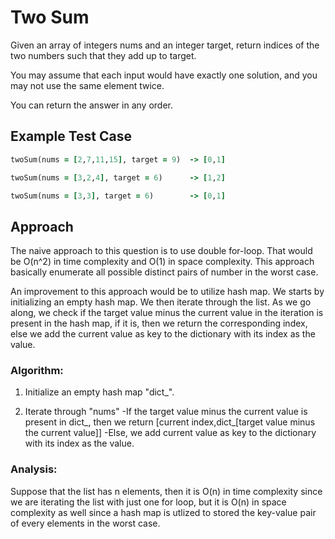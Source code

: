 # Two Sum

Given an array of integers nums and an integer target, return indices of the two numbers such that they add up to target.

You may assume that each input would have exactly one solution, and you may not use the same element twice.

You can return the answer in any order.


## Example Test Case

```rb
twoSum(nums = [2,7,11,15], target = 9)  -> [0,1] 

twoSum(nums = [3,2,4], target = 6)      -> [1,2]

twoSum(nums = [3,3], target = 6)        -> [0,1]

```

## Approach

The naive approach to this question is to use double for-loop. That would be O(n^2) in time complexity and O(1) in space complexity. This approach basically enumerate all possible distinct pairs of number in the worst case.

An improvement to this approach would be to utilize hash map. We starts by initializing an empty hash map. We then iterate through the list. As we go along, we check if the target value minus the current value in the iteration is present in the hash map, if it is, then we return the corresponding index, else we add the current value as key to the dictionary with its index as the value.


### Algorithm:
1. Initialize an empty hash map "dict_".

2. Iterate through "nums"
        -If the target value minus the current value is present in dict_, then we return [current index,dict_[target value minus the current value]]
        -Else, we add current value as key to the dictionary with its index as the value.

### Analysis:
Suppose that the list has n elements, then it is O(n) in time complexity since we are iterating the list with just one for loop, but it is O(n) in space complexity as well since a hash map is utlized to stored the key-value pair of every elements in the worst case.




